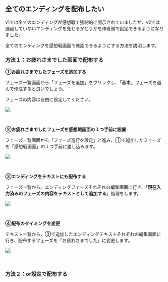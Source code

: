 ## 全てのエンディングを配布したい

v1では全てのエンディングが感想戦で強制的に開示されていましたが、v2では通過していないエンディングを見せるかどうかを作者側で設定できるようになりました。

全てのエンディングを感想戦画面で確認できるようにする方法を説明します。

### 方法１：お疲れさまでした画面で配布する

**①お疲れさまでしたフェーズを追加する**

フェーズ一覧画面から「フェーズを追加」をクリックし、「基本」フェーズを選んで作成すると良いでしょう。

フェーズの内容は自由に設定してください。

![](../../images/end1.png)

<br>

**②お疲れさまでしたフェーズを感想戦画面の１つ手前に設置**

フェーズ一覧画面から「フェーズ進行を設定」と進み、①で追加したフェーズを「感想戦画面」の１つ手前に差し込みます。

![](../../images/end2.png)

<br>

**③エンディングをテキストにも配布する**

フェーズ一覧から、エンディングフェーズそれぞれの編集画面に行き、「**現在入力済みのフェーズの内容をテキストとして追加する**」処理をします。

![](../../images/end3.png)

<br>

**④配布のタイミングを変更**

テキスト一覧から、③で追加したエンディングテキストそれぞれの編集画面に行き、配布するフェーズを「お疲れさまでした」に変更します。

![](../../images/end4.png)

<br>

### 方法２：or設定で配布する

